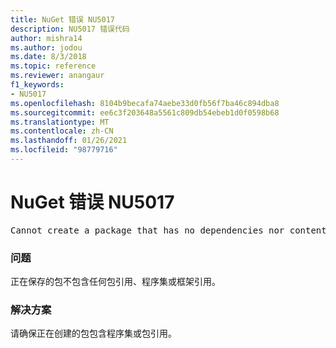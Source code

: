 ```yaml
---
title: NuGet 错误 NU5017
description: NU5017 错误代码
author: mishra14
ms.author: jodou
ms.date: 8/3/2018
ms.topic: reference
ms.reviewer: anangaur
f1_keywords:
- NU5017
ms.openlocfilehash: 8104b9becafa74aebe33d0fb56f7ba46c894dba8
ms.sourcegitcommit: ee6c3f203648a5561c809db54ebeb1d0f0598b68
ms.translationtype: MT
ms.contentlocale: zh-CN
ms.lasthandoff: 01/26/2021
ms.locfileid: "98779716"
---
```

# <a name="nuget-error-nu5017"></a>NuGet 错误 NU5017
<pre>Cannot create a package that has no dependencies nor content.</pre>

### <a name="issue"></a>问题

正在保存的包不包含任何包引用、程序集或框架引用。


### <a name="solution"></a>解决方案

请确保正在创建的包包含程序集或包引用。

